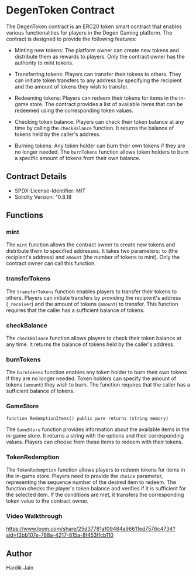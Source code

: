 # DegenToken Contract

The DegenToken contract is an ERC20 token smart contract that enables various functionalities for players in the Degen Gaming platform. The contract is designed to provide the following features:

- Minting new tokens: The platform owner can create new tokens and distribute them as rewards to players. Only the contract owner has the authority to mint tokens.

- Transferring tokens: Players can transfer their tokens to others. They can initiate token transfers to any address by specifying the recipient and the amount of tokens they wish to transfer.

- Redeeming tokens: Players can redeem their tokens for items in the in-game store. The contract provides a list of available items that can be redeemed using the corresponding token values.

- Checking token balance: Players can check their token balance at any time by calling the `checkBalance` function. It returns the balance of tokens held by the caller's address.

- Burning tokens: Any token holder can burn their own tokens if they are no longer needed. The `burnTokens` function allows token holders to burn a specific amount of tokens from their own balance.

## Contract Details

- SPDX-License-Identifier: MIT
- Solidity Version: ^0.8.18

## Functions

### mint

The `mint` function allows the contract owner to create new tokens and distribute them to specified addresses. It takes two parameters: `to` (the recipient's address) and `amount` (the number of tokens to mint). Only the contract owner can call this function.

### transferTokens

The `transferTokens` function enables players to transfer their tokens to others. Players can initiate transfers by providing the recipient's address (`_receiver`) and the amount of tokens (`amount`) to transfer. This function requires that the caller has a sufficient balance of tokens.

### checkBalance

The `checkBalance` function allows players to check their token balance at any time. It returns the balance of tokens held by the caller's address.

### burnTokens

The `burnTokens` function enables any token holder to burn their own tokens if they are no longer needed. Token holders can specify the amount of tokens (`amount`) they wish to burn. The function requires that the caller has a sufficient balance of tokens.

### GameStore

```solidity
function RedemptionItems() public pure returns (string memory)
```

The `GameStore` function provides information about the available items in the in-game store. It returns a string with the options and their corresponding values. Players can choose from these items to redeem with their tokens.

### TokenRedemption

The `TokenRedemption` function allows players to redeem tokens for items in the in-game store. Players need to provide the `choice` parameter, representing the sequence number of the desired item to redeem. The function checks the player's token balance and verifies if it is sufficient for the selected item. If the conditions are met, it transfers the corresponding token value to the contract owner.

### Video Walkthrough

https://www.loom.com/share/25d37781af09484a96611ed7576c4734?sid=f2bb107e-788a-4217-815a-8f453ffcb110

## Author
  
Hardik Jain
